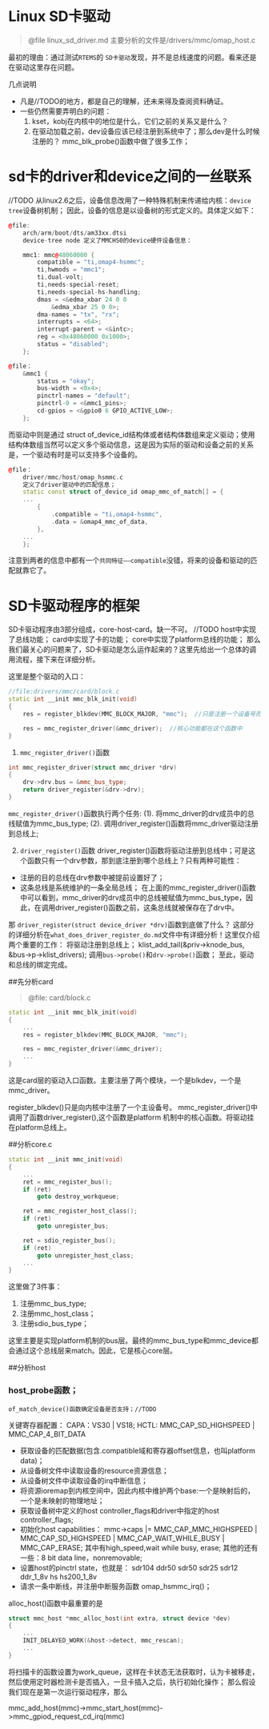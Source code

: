 # Linux SD卡驱动

>@file linux_sd_driver.md
      主要分析的文件是/drivers/mmc/omap_host.c

最初的理由：通过测试`RTEMS`的
`SD卡驱动`发现，并不是总线速度的问题。看来还是在驱动这里存在问题。

几点说明

- 凡是//TODO的地方，都是自己的理解，还未来得及查阅资料确证。
- 一些仍然需要弄明白的问题：
    1. kset，kobj在内核中的地位是什么，它们之前的关系又是什么？
    2. 在驱动加载之前，dev设备应该已经注册到系统中了；那么dev是什么时候注册的？
       mmc_blk_probe()函数中做了很多工作；

# sd卡的driver和device之间的一丝联系
//TODO 从linux2.6之后，设备信息改用了一种特殊机制来传递给内核：`device tree`设备树机制；
因此，设备的信息是以设备树的形式定义的。具体定义如下：

```cpp
@file:
    arch/arm/boot/dts/am33xx.dtsi
    device-tree node 定义了MMCHS0的device硬件设备信息：

    mmc1: mmc@48060000 {
        compatible = "ti,omap4-hsmmc";
        ti,hwmods = "mmc1";
        ti,dual-volt;
        ti,needs-special-reset;
        ti,needs-special-hs-handling;
        dmas = <&edma_xbar 24 0 0
            &edma_xbar 25 0 0>;
        dma-names = "tx", "rx";
        interrupts = <64>;
        interrupt-parent = <&intc>;
        reg = <0x48060000 0x1000>;
        status = "disabled";
    };

@file：
    &mmc1 {
        status = "okay";
        bus-width = <0x4>;
        pinctrl-names = "default";
        pinctrl-0 = <&mmc1_pins>;
        cd-gpios = <&gpio0 6 GPIO_ACTIVE_LOW>;
    };
```
    
而驱动中则是通过 struct of_device_id结构体或者结构体数组来定义驱动；使用结构体数组当然可以定义多个驱动信息，这是因为实际的驱动和设备之前的关系是，一个驱动有时是可以支持多个设备的。

```cpp
@file：
    driver/mmc/host/omap_hsmmc.c
    定义了driver驱动中的匹配信息；
    static const struct of_device_id omap_mmc_of_match[] = {
    ...
        {
            .compatible = "ti,omap4-hsmmc",
            .data = &omap4_mmc_of_data,
        },
    ...
    };
```
  注意到两者的信息中都有一个`共同特征——compatible`没错，将来的设备和驱动的匹配就靠它了。

# SD卡驱动程序的框架

SD卡驱动程序由3部分组成，core-host-card。缺一不可。
//TODO
host中实现了总线功能；
card中实现了卡的功能；
core中实现了platform总线的功能；
那么我们最关心的问题来了，SD卡驱动是怎么运作起来的？这里先给出一个总体的调用流程，接下来在详细分析。 

这里是整个驱动的入口：
```cpp
//file:drivers/mmc/card/block.c
static int __init mmc_blk_init(void)
{
    res = register_blkdev(MMC_BLOCK_MAJOR, "mmc");  //只是注册一个设备号而已

    res = mmc_register_driver(&mmc_driver);  //核心功能都在这个函数中
}
```

1. `mmc_register_driver()`函数
```cpp
int mmc_register_driver(struct mmc_driver *drv)
{
	drv->drv.bus = &mmc_bus_type;
	return driver_register(&drv->drv);
}
```
`mmc_register_driver()`函数执行两个任务:
(1). 将mmc_driver的drv成员中的总线赋值为mmc_bus_type;
(2). 调用driver_register()函数将mmc_driver驱动注册到总线上;

2. `driver_register()`函数
  driver_register()函数将驱动注册到总线中；可是这个函数只有一个drv参数，那到底注册到哪个总线上？只有两种可能性：
- 注册的目的总线在drv参数中被提前设置好了；
- 这条总线是系统维护的一条全局总线；
在上面的mmc_register_driver()函数中可以看到，mmc_driver的drv成员中的总线被赋值为mmc_bus_type，因此，在调用driver_register()函数之前，这条总线就被保存在了drv中。
 
 那 `driver_register(struct device_driver *drv)`函数到底做了什么？
    这部分的详细分析在`what_does_driver_register_do.md`文件中有详细分析！这里仅介绍两个重要的工作：
    将驱动注册到总线上；    klist_add_tail(&priv->knode_bus, &bus->p->klist_drivers);
    调用`bus->probe()`和`drv->probe()`函数；
    至此，驱动和总线的绑定完成。 


##先分析card
>@file: card/block.c

```cpp
static int __init mmc_blk_init(void)
{
    ...
    res = register_blkdev(MMC_BLOCK_MAJOR, "mmc");

    res = mmc_register_driver(&mmc_driver);
    ...
}
```
这是card层的驱动入口函数。主要注册了两个模块，一个是blkdev，一个是mmc_driver。

register_blkdev()只是向内核中注册了一个主设备号。
mmc_register_driver()中调用了函数driver_register(),这个函数是platform 机制中的核心函数。将驱动挂在platform总线上。






##分析core.c

```cpp
static int __init mmc_init(void)
{
	...
	ret = mmc_register_bus();
	if (ret)
		goto destroy_workqueue;

	ret = mmc_register_host_class();
	if (ret)
		goto unregister_bus;

	ret = sdio_register_bus();
	if (ret)
		goto unregister_host_class;
	...
}
```
 这里做了3件事：
 1. 注册mmc_bus_type;
 2. 注册mmc_host_class；
 3. 注册sdio_bus_type；
 
 这里主要是实现platform机制的bus层。最终的mmc_bus_type和mmc_device都会通过这个总线层来match。因此，它是核心core层。
 



##分析host

### host_probe函数；
    of_match_device()函数确定设备是否支持；//TODO

关键寄存器配置：
    CAPA：VS30 | VS18;
    HCTL: MMC_CAP_SD_HIGHSPEED | MMC_CAP_4_BIT_DATA



- 获取设备的匹配数据(包含.compatible域和寄存器offset信息，也叫platform data)；
- 从设备树文件中读取设备的resource资源信息；
- 从设备树文件中读取设备的irq中断信息；
- 将资源ioremap到内核空间中，因此内核中维护两个base:一个是映射后的，一个是未映射的物理地址；
- 获取设备树中定义的host controller_flags和driver中指定的host controller_flags;
- 初始化host capabilities：
    mmc->caps |= MMC_CAP_MMC_HIGHSPEED | MMC_CAP_SD_HIGHSPEED |
             MMC_CAP_WAIT_WHILE_BUSY | MMC_CAP_ERASE;
    其中有high_speed,wait while busy, erase;
    其他的还有一些：8 bit data line，nonremovable;
- 设置host的pinctrl state，也就是：
    sdr104
    ddr50
    sdr50
    sdr25
    sdr12
    ddr_1_8v
    hs
    hs200_1_8v
- 请求一条中断线，并注册中断服务函数 omap_hsmmc_irq()；


alloc_host()函数中最重要的是
```cpp
struct mmc_host *mmc_alloc_host(int extra, struct device *dev)
{
	...
	INIT_DELAYED_WORK(&host->detect, mmc_rescan);
	...
}
```
 将扫描卡的函数设置为work_queue，这样在卡状态无法获取时，认为卡被移走，然后使用定时器检测卡是否插入，一旦卡插入之后，执行初始化操作；
 那么假设我们现在是第一次运行驱动程序，那么



mmc_add_host(mmc)->mmc_start_host(mmc)->mmc_gpiod_request_cd_irq(mmc)

